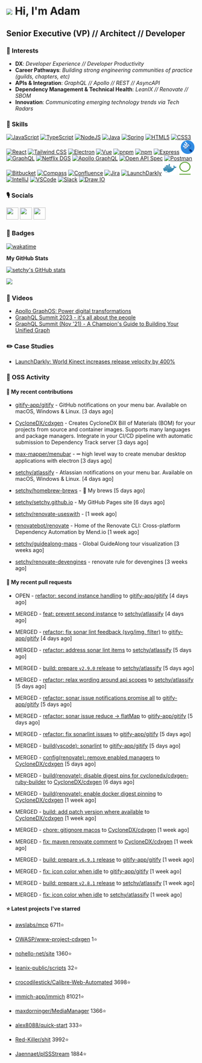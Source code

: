 ![](https://user-images.githubusercontent.com/18350557/176309783-0785949b-9127-417c-8b55-ab5a4333674e.gif) Hi, I'm Adam
============================================================================================================================

Senior Executive (VP) // Architect // Developer
-----------------------------------------------

### 🔭 Interests

- **DX**: *Developer Experience // Developer Productivity*
- **Career Pathways**: *Building strong engineering communities of practice (guilds, chapters, etc)*
- **APIs & Integration**: *GraphQL // Apollo // REST // AsyncAPI*
- **Dependency Management & Technical Health**: *LeanIX // Renovate // SBOM*
- **Innovation**: *Communicating emerging technology trends via Tech Radars*

### 💪 Skills

<p align="left">
  <a href="https://developer.mozilla.org/en-US/docs/Web/JavaScript" target="_blank" rel="noreferrer"><img src="https://raw.githubusercontent.com/danielcranney/readme-generator/main/public/icons/skills/javascript-colored.svg" width="36" height="36" alt="JavaScript" /></a>
  <a href="https://www.typescriptlang.org/" target="_blank" rel="noreferrer"><img src="https://raw.githubusercontent.com/danielcranney/readme-generator/main/public/icons/skills/typescript-colored.svg" width="36" height="36" alt="TypeScript" /></a>
  <a href="https://nodejs.org/en/" target="_blank" rel="noreferrer"><img src="https://raw.githubusercontent.com/danielcranney/readme-generator/main/public/icons/skills/nodejs-colored.svg" width="36" height="36" alt="NodeJS" /></a>
  <a href="https://www.oracle.com/java/" target="_blank" rel="noreferrer"><img src="https://raw.githubusercontent.com/danielcranney/readme-generator/main/public/icons/skills/java-colored.svg" width="36" height="36" alt="Java" /></a>
  <a href="https://spring.io/" target="_blank" rel="noreferrer"><img src="https://cdn.worldvectorlogo.com/logos/spring-3.svg" width="36" height="36" alt="Spring" /></a> 
  <a href="https://developer.mozilla.org/en-US/docs/Glossary/HTML5" target="_blank" rel="noreferrer"><img src="https://raw.githubusercontent.com/danielcranney/readme-generator/main/public/icons/skills/html5-colored.svg" width="36" height="36" alt="HTML5" /></a>
  <a href="https://www.w3.org/TR/CSS/#css" target="_blank" rel="noreferrer"><img src="https://raw.githubusercontent.com/danielcranney/readme-generator/main/public/icons/skills/css3-colored.svg" width="36" height="36" alt="CSS3" /></a>
  <a href="https://react.dev/" target="_blank" rel="noreferrer"><img src="https://cdn.worldvectorlogo.com/logos/react-2.svg" width="36" height="36" alt="React" /></a>
  <a href="https://tailwindcss.com/" target="_blank" rel="noreferrer"><img src="https://cdn.worldvectorlogo.com/logos/tailwind-css-2.svg" width="36" height="36" alt="Tailwind CSS" /></a>
  <a href="https://www.electronjs.org/" target="_blank" rel="noreferrer"><img src="https://cdn.worldvectorlogo.com/logos/electron-1.svg" width="36" height="36" alt="Electron" /></a>
  <a href="https://vuejs.org/" target="_blank" rel="noreferrer"><img src="https://cdn.worldvectorlogo.com/logos/vue-9.svg" width="36" height="36" alt="Vue" /></a>
  <a href="https://pnpm.io/" target="_blank" rel="noreferrer"><img src="https://encrypted-tbn0.gstatic.com/images?q=tbn:ANd9GcSGcwBnoTNg212cvEclMX-_qRw_P-_odFp3aafVal77Hg&s" width="36" height="36" alt="pnpm" /></a>
  <a href="https://www.npmjs.com/" target="_blank" rel="noreferrer"><img src="https://cdn.worldvectorlogo.com/logos/npm-square-red-1.svg" width="36" height="36" alt="npm" /></a>
  <a href="https://expressjs.com/" target="_blank" rel="noreferrer"><img src="https://raw.githubusercontent.com/danielcranney/readme-generator/main/public/icons/skills/express-colored.svg" width="36" height="36" alt="Express" /></a>
  <a href="https://docs.renovatebot.com/" target="_blank" rel="noreferrer"><img src="https://raw.githubusercontent.com/renovatebot/renovate/refs/heads/main/docs/usage/assets/images/logo.png" width="36" height="36" alt="Renovate" /></a>
  <a href="https://graphql.org/" target="_blank" rel="noreferrer"><img src="https://raw.githubusercontent.com/danielcranney/readme-generator/main/public/icons/skills/graphql-colored.svg" width="36" height="36" alt="GraphQL" /></a>
  <a href="https://netflix.github.io/dgs/" target="_blank" rel="noreferrer"><img src="https://raw.githubusercontent.com/Netflix/dgs/main/docs/images/dgs-framework-brand/Icon/dgs-icon--blue.svg" width="36" height="36" alt="Netflix DGS" /></a>
  <a href="https://apollographql.com/" target="_blank" rel="noreferrer"><img src="https://cdn.worldvectorlogo.com/logos/apollo-graphql-compact.svg" width="36" height="36" alt="Apollo GraphQL" /></a>
  <a href="https://swagger.io/specification/" target="_blank" rel="noreferrer"><img src="https://cdn.worldvectorlogo.com/logos/openapi-1.svg" width="36" height="36" alt="Open API Spec" /></a>
  <a href="https://www.postman.com//" target="_blank" rel="noreferrer"><img src="https://cdn.worldvectorlogo.com/logos/postman.svg" width="36" height="36" alt="Postman" /></a>
  <a href="https://www.atlassian.com/software/bitbucket" target="_blank" rel="noreferrer"><img src="https://cdn.worldvectorlogo.com/logos/bitbucket-icon.svg" width="36" height="36" alt="Bitbucket" /></a>
  <a href="https://www.atlassian.com/software/compass" target="_blank" rel="noreferrer"><img src="https://cdn.worldvectorlogo.com/logos/atlassian-compass-1.svg" width="36" height="36" alt="Compass" /></a>
  <a href="https://www.atlassian.com/software/confluence" target="_blank" rel="noreferrer"><img src="https://cdn.worldvectorlogo.com/logos/confluence-1.svg" width="36" height="36" alt="Confluence" /></a>
  <a href="https://www.atlassian.com/software/jira" target="_blank" rel="noreferrer"><img src="https://cdn.worldvectorlogo.com/logos/jira-1.svg" width="36" height="36" alt="Jira" /></a>
  <a href="https://launchdarkly.com/" target="_blank" rel="noreferrer"><img src="https://cdn.worldvectorlogo.com/logos/launchdarkly-2.svg" width="36" height="36" alt="LaunchDarkly" /></a>
  <a href="https://docker.com/" target="_blank" rel="noreferrer"><img src="https://raw.githubusercontent.com/nx211/homer-icons/master/png/docker.png" width="36" height="36" alt="Docker" /></a>
  <a href="https://jfrog.com/artifactory/" target="_blank" rel="noreferrer"><img src="https://raw.githubusercontent.com/nx211/homer-icons/master/png/artifactory.png" width="36" height="36" alt="Artifactory" /></a>
  <a href="https://www.jetbrains.com/idea/" target="_blank" rel="noreferrer"><img src="https://cdn.worldvectorlogo.com/logos/intellij-idea-1.svg" width="36" height="36" alt="IntelliJ" /></a>
  <a href="https://code.visualstudio.com/" target="_blank" rel="noreferrer"><img src="https://cdn.worldvectorlogo.com/logos/visual-studio-code-1.svg" width="36" height="36" alt="VSCode" /></a>
  <a href="https://slack.com/" target="_blank" rel="noreferrer"><img src="https://cdn.worldvectorlogo.com/logos/slack-new-logo.svg" width="36" height="36" alt="Slack" /></a>
  <a href="https://drawio-app.com/" target="_blank" rel="noreferrer"><img src="https://cdn.worldvectorlogo.com/logos/draw-io.svg" width="36" height="36" alt="Draw IO" /></a>
</p>

                      

### 🎙️ Socials
                  
<p align="left">
  <a href="https://www.github.com/setchy" target="_blank" rel="noreferrer"><img src="https://raw.githubusercontent.com/danielcranney/readme-generator/main/public/icons/socials/github.svg" width="32" height="32" /></a>
  <a href="https://www.linkedin.com/in/adamsetch" target="_blank" rel="noreferrer"><img src="https://raw.githubusercontent.com/danielcranney/readme-generator/main/public/icons/socials/linkedin.svg" width="32" height="32" /></a>
  <a href="https://www.twitter.com/setchy87" target="_blank" rel="noreferrer"><img src="https://raw.githubusercontent.com/danielcranney/readme-generator/main/public/icons/socials/twitter.svg" width="32" height="32" /></a>
</p>

### 📛 Badges

[![wakatime](https://wakatime.com/badge/user/2b948ae2-4be1-4020-8a57-7de60b53fe1d.svg)](https://wakatime.com/@2b948ae2-4be1-4020-8a57-7de60b53fe1d)

<b>My GitHub Stats</b>

<a href="http://www.github.com/setchy"><img src="https://github-readme-stats.vercel.app/api?username=setchy&show_icons=true&hide=&count_private=true&title_color=0891b2&text_color=ffffff&icon_color=0891b2&bg_color=1c1917&hide_border=true&show_icons=true" alt="setchy's GitHub stats" /></a>

<a href="http://www.github.com/setchy"><img src="https://github-readme-streak-stats.herokuapp.com/?user=setchy&stroke=ffffff&background=1c1917&ring=0891b2&fire=0891b2&currStreakNum=ffffff&currStreakLabel=0891b2&sideNums=ffffff&sideLabels=ffffff&dates=ffffff&hide_border=true" /></a>

### 📼 Videos

- [Apollo GraphOS: Power digital transformations](https://www.apollographql.com/enterprise?wvideo=4fu2lsjssc)
- [GraphQL Summit 2023 - it's all about the people](https://www.youtube.com/watch?v=090IWEcHbJc)
- [GraphQL Summit (Nov '21) - A Champion's Guide to Building Your Unified Graph](https://www.apollographql.com/events/roundtable/graphql-summit-november-2021/a-champions-guide-to-building-your-unified-graph)

### ✏️ Case Studies

- [LaunchDarkly: World Kinect increases release velocity by 400%](https://launchdarkly.com/case-studies/world-kinect/)

### 🎯 OSS Activity
#### 🚀 My recent contributions



- [gitify-app/gitify](https://github.com/gitify-app/gitify) - GitHub notifications on your menu bar. Available on macOS, Windows &amp; Linux. [3 days ago]

- [CycloneDX/cdxgen](https://github.com/CycloneDX/cdxgen) - Creates CycloneDX Bill of Materials (BOM) for your projects from source and container images. Supports many languages and package managers. Integrate in your CI/CD pipeline with automatic submission to Dependency Track server [3 days ago]

- [max-mapper/menubar](https://github.com/max-mapper/menubar) - ➖ high level way to create menubar desktop applications with electron [3 days ago]

- [setchy/atlassify](https://github.com/setchy/atlassify) - Atlassian notifications on your menu bar. Available on macOS, Windows &amp; Linux.  [4 days ago]

- [setchy/homebrew-brews](https://github.com/setchy/homebrew-brews) - 🍻 My brews [5 days ago]

- [setchy/setchy.github.io](https://github.com/setchy/setchy.github.io) - My GitHub Pages site [6 days ago]

- [setchy/renovate-useswith](https://github.com/setchy/renovate-useswith) -  [1 week ago]

- [renovatebot/renovate](https://github.com/renovatebot/renovate) - Home of the Renovate CLI: Cross-platform Dependency Automation by Mend.io [1 week ago]

- [setchy/guidealong-maps](https://github.com/setchy/guidealong-maps) - Global GuideAlong tour visualization [3 weeks ago]

- [setchy/renovate-devengines](https://github.com/setchy/renovate-devengines) - renovate rule for devengines [3 weeks ago]

#### 🎉 My recent pull requests



- OPEN - [refactor: second instance handling](https://github.com/gitify-app/gitify/pull/2285) to [gitify-app/gitify](https://github.com/gitify-app/gitify) [4 days ago]

- MERGED - [feat: prevent second instance](https://github.com/setchy/atlassify/pull/1683) to [setchy/atlassify](https://github.com/setchy/atlassify) [4 days ago]

- MERGED - [refactor: fix sonar lint feedback (svg/img, filter)](https://github.com/gitify-app/gitify/pull/2283) to [gitify-app/gitify](https://github.com/gitify-app/gitify) [4 days ago]

- MERGED - [refactor: address sonar lint items](https://github.com/setchy/atlassify/pull/1677) to [setchy/atlassify](https://github.com/setchy/atlassify) [5 days ago]

- MERGED - [build: prepare `v2.9.0` release](https://github.com/setchy/atlassify/pull/1676) to [setchy/atlassify](https://github.com/setchy/atlassify) [5 days ago]

- MERGED - [refactor: relax wording around api scopes](https://github.com/setchy/atlassify/pull/1673) to [setchy/atlassify](https://github.com/setchy/atlassify) [5 days ago]

- MERGED - [refactor: sonar issue notifications promise all](https://github.com/gitify-app/gitify/pull/2282) to [gitify-app/gitify](https://github.com/gitify-app/gitify) [5 days ago]

- MERGED - [refactor: sonar issue reduce -&gt; flatMap](https://github.com/gitify-app/gitify/pull/2281) to [gitify-app/gitify](https://github.com/gitify-app/gitify) [5 days ago]

- MERGED - [refactor: fix sonarlint issues](https://github.com/gitify-app/gitify/pull/2280) to [gitify-app/gitify](https://github.com/gitify-app/gitify) [5 days ago]

- MERGED - [build(vscode): sonarlint](https://github.com/gitify-app/gitify/pull/2279) to [gitify-app/gitify](https://github.com/gitify-app/gitify) [5 days ago]

- MERGED - [config(renovate): remove enabled managers](https://github.com/CycloneDX/cdxgen/pull/2424) to [CycloneDX/cdxgen](https://github.com/CycloneDX/cdxgen) [5 days ago]

- MERGED - [build(renovate): disable digest pins for cyclonedx/cdxgen-ruby-builder](https://github.com/CycloneDX/cdxgen/pull/2421) to [CycloneDX/cdxgen](https://github.com/CycloneDX/cdxgen) [6 days ago]

- MERGED - [build(renovate): enable docker digest pinning](https://github.com/CycloneDX/cdxgen/pull/2407) to [CycloneDX/cdxgen](https://github.com/CycloneDX/cdxgen) [1 week ago]

- MERGED - [build: add patch version where available](https://github.com/CycloneDX/cdxgen/pull/2406) to [CycloneDX/cdxgen](https://github.com/CycloneDX/cdxgen) [1 week ago]

- MERGED - [chore: gitignore macos](https://github.com/CycloneDX/cdxgen/pull/2405) to [CycloneDX/cdxgen](https://github.com/CycloneDX/cdxgen) [1 week ago]

- MERGED - [fix: maven renovate comment](https://github.com/CycloneDX/cdxgen/pull/2403) to [CycloneDX/cdxgen](https://github.com/CycloneDX/cdxgen) [1 week ago]

- MERGED - [build: prepare `v6.9.1` release](https://github.com/gitify-app/gitify/pull/2267) to [gitify-app/gitify](https://github.com/gitify-app/gitify) [1 week ago]

- MERGED - [fix: icon color when idle](https://github.com/gitify-app/gitify/pull/2266) to [gitify-app/gitify](https://github.com/gitify-app/gitify) [1 week ago]

- MERGED - [build: prepare `v2.8.1` release](https://github.com/setchy/atlassify/pull/1658) to [setchy/atlassify](https://github.com/setchy/atlassify) [1 week ago]

- MERGED - [fix: icon color when idle](https://github.com/setchy/atlassify/pull/1657) to [setchy/atlassify](https://github.com/setchy/atlassify) [1 week ago]

#### ⭐ Latest projects I've starred



- [awslabs/mcp](https://github.com/awslabs/mcp) 6711⭐

- [OWASP/www-project-cdxgen](https://github.com/OWASP/www-project-cdxgen) 1⭐

- [nohello-net/site](https://github.com/nohello-net/site) 1360⭐

- [leanix-public/scripts](https://github.com/leanix-public/scripts) 32⭐

- [crocodilestick/Calibre-Web-Automated](https://github.com/crocodilestick/Calibre-Web-Automated) 3698⭐

- [immich-app/immich](https://github.com/immich-app/immich) 81021⭐

- [maxdorninger/MediaManager](https://github.com/maxdorninger/MediaManager) 1366⭐

- [alex8088/quick-start](https://github.com/alex8088/quick-start) 333⭐

- [Red-Killer/shit](https://github.com/Red-Killer/shit) 3992⭐

- [Jaennaet/pISSStream](https://github.com/Jaennaet/pISSStream) 1884⭐


